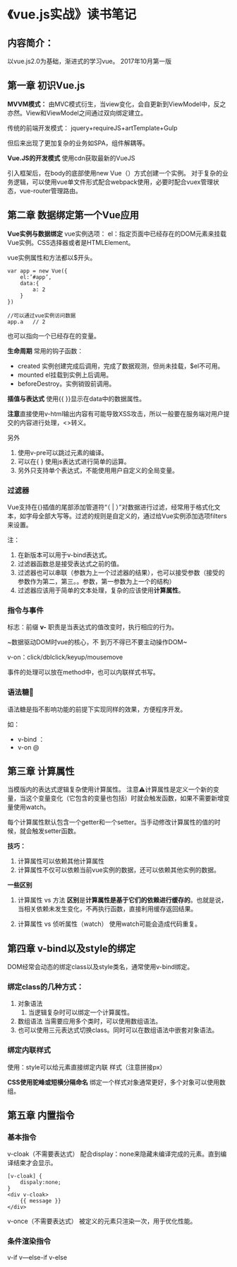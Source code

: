 #  《vue.js实战》读书笔记
## 内容简介：
以vue.js2.0为基础，渐进式的学习vue。
2017年10月第一版

## 第一章 初识Vue.js
**MVVM模式：**
由MVC模式衍生，当view变化，会自更新到ViewModel中，反之亦然。View和ViewModel之间通过双向绑定建立。

传统的前端开发模式：
jquery+requireJS+artTemplate+Gulp

但后来出现了更加复杂的业务如SPA，组件解耦等。

**Vue.JS的开发模式**
使用cdn获取最新的VueJS

引入框架后，在body的底部使用new Vue（）方式创建一个实例。
对于复杂的业务逻辑，可以使用vue单文件形式配合webpack使用，必要时配合vuex管理状态，vue-router管理路由。

## 第二章 数据绑定第一个Vue应用
**Vue实例与数据绑定**
vue实例选项：
el：指定页面中已经存在的DOM元素来挂载Vue实例。CSS选择器或者是HTMLElement。

vue实例属性和方法都以$开头。
```
var app = new Vue({
    el:’#app’,
    data:{
        a: 2
    }
})

//可以通过vue实例访问数据
app.a   // 2

```



也可以指向一个已经存在的变量。

**生命周期**
常用的钩子函数：
* created  实例创建完成后调用，完成了数据观测，但尚未挂载，$el不可用。
* mounted  el挂载到实例上后调用。
* beforeDestroy。实例销毁前调用。

**插值与表达式**
使用{{ }}显示在data中的数据属性。

**注意**直接使用v-html输出内容有可能导致XSS攻击，所以一般要在服务端对用户提交的内容进行处理，<>转义。

另外
1. 使用v-pre可以跳过元素的编译。
2. 可以在{ } 使用js表达式进行简单的运算。
3. 另外只支持单个表达式，不能使用用户自定义的全局变量。

### 过滤器
Vue支持在{}插值的尾部添加管道符“（ | ）”对数据进行过滤，经常用于格式化文本，如字母全部大写等。过滤的规则是自定义的，通过给Vue实例添加选项filters来设置。

注：
1. 在新版本可以用于v-bind表达式。
2. 过滤器函数总是接受表达式之前的值。
3. 过滤器也可以串联（参数为上一个过滤器的结果），也可以接受参数（接受的参数作为第二，第三。。参数，第一参数为上一个的结构）
4. 过滤器应该用于简单的文本处理，复杂的应该使用**计算属性**。

### 指令与事件
标志：前缀 **v-**
职责是当表达式的值改变时，执行相应的行为。

~数据驱动DOM时vue的核心，不 到万不得已不要主动操作DOM~

v-on：click/dblclick/keyup/mousemove

事件的处理可以放在method中，也可以内联样式书写。

### 语法糖🍬
语法糖是指不影响功能的前提下实现同样的效果，方便程序开发。

如：
* v-bind     ：
* v-on         @


## 第三章 计算属性
  当模版内的表达式逻辑复杂使用计算属性。
  注意⚠️计算属性是定义一个新的变量，当这个变量变化（它包含的变量也包括）时就会触发函数，如果不需要新增变量使用watch。

每个计算属性默认包含一个getter和一个setter。当手动修改计算属性的值的时候，就会触发setter函数。

**技巧：**
1. 计算属性可以依赖其他计算属性
2. 计算属性不仅可以依赖当前vue实例的数据，还可以依赖其他实例的数据。

**一些区别**
1. 计算属性 vs 方法
**区别**是**计算属性是基于它们的依赖进行缓存的**。也就是说，当相关依赖未发生变化，不再执行函数，直接利用缓存返回结果。

2. 计算属性 vs 侦听属性（watch）
 使用watch可能会造成代码重复。

## 第四章 v-bind以及style的绑定
  DOM经常会动态的绑定class以及style类名，通常使用v-bind绑定。

### 绑定class的几种方式：
1. 对象语法
	1. 当逻辑复杂时可以绑定一个计算属性。
2. 数组语法
当需要应用多个类时，可以使用数组语法。
3. 也可以使用三元表达式切换class。同时可以在数组语法中嵌套对象语法。

### 绑定内联样式
使用：style可以给元素直接绑定内联 样式（注意拼接px）

**CSS使用驼峰或短横分隔命名**
绑定一个样式对象通常更好，多个对象可以使用数组。


## 第五章 内置指令
### 基本指令
v-cloak（不需要表达式）
配合display：none来隐藏未编译完成的元素。直到编译结束才会显示。
```
[v-cloak] {
    dispaly:none;
}
<div v-cloak>
    {{ message }}
</div>
```

v-once（不需要表达式）
被定义的元素只渲染一次，用于优化性能。

### 条件渲染指令
v-if v—else-if v-else









